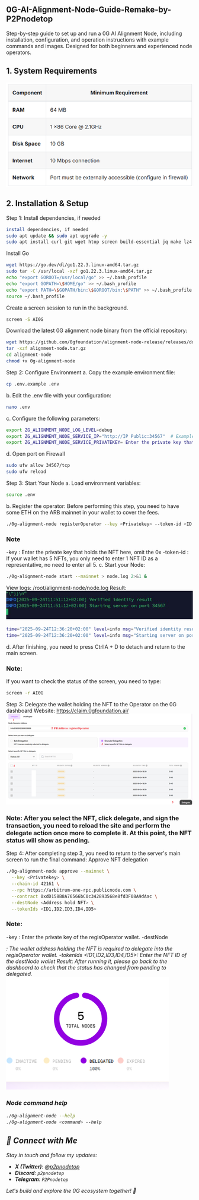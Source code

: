 ## 0G-AI-Alignment-Node-Guide-Remake-by-P2Pnodetop
Step-by-step guide to set up and run a 0G AI Alignment Node, including installation, configuration, and operation instructions with example commands and images. Designed for both beginners and experienced node operators.

## 1. System Requirements
![System Requirements](Images0G/Requirement.png)

## 2. Installation & Setup
Step 1: Install dependencies, if needed

```bash
install dependencies, if needed
sudo apt update && sudo apt upgrade -y
sudo apt install curl git wget htop screen build-essential jq make lz4 gcc unzip -y
```
Install Go
```bash
wget https://go.dev/dl/go1.22.3.linux-amd64.tar.gz
sudo tar -C /usr/local -xzf go1.22.3.linux-amd64.tar.gz
echo "export GOROOT=/usr/local/go" >> ~/.bash_profile
echo "export GOPATH=\$HOME/go" >> ~/.bash_profile
echo "export PATH=\$GOPATH/bin:\$GOROOT/bin:\$PATH" >> ~/.bash_profile
source ~/.bash_profile
```
Create a screen session to run in the background.
```bash
screen -S AI0G
```
Download the latest 0G alignment node binary from the official repository:
```bash
wget https://github.com/0gfoundation/alignment-node-release/releases/download/v1.0.0/alignment-node.tar.gz
tar -xzf alignment-node.tar.gz
cd alignment-node
chmod +x 0g-alignment-node
```
Step 2: Configure Environment
a. Copy the example environment file:
```bash
cp .env.example .env
```
b. Edit the .env file with your configuration:
```bash
nano .env
```
c. Configure the following parameters:
```bash
export ZG_ALIGNMENT_NODE_LOG_LEVEL=debug
export ZG_ALIGNMENT_NODE_SERVICE_IP="http://IP Public:34567"  # Example: http://36.50.176.xxx:34567
export ZG_ALIGNMENT_NODE_SERVICE_PRIVATEKEY= Enter the private key that holds the NFT here, omit the 0x
```
d. Open port on Firewall
```bash
sudo ufw allow 34567/tcp
sudo ufw reload
```
Step 3: Start Your Node
a. Load environment variables:
```bash
source .env
```
b. Register the operator: Before performing this step, you need to have some ETH on the ARB mainnet in your wallet to cover the fees.
```bash
./0g-alignment-node registerOperator --key <Privatekey> --token-id <ID NFT> --chain-id 42161 --rpc https://arbitrum-one-rpc.publicnode.com --contract 0xdD158B8A76566bC0c342893568e8fd3F08A9dAac
```
  ### Note
  -key <Privatekey>: Enter the private key that holds the NFT here, omit the 0x
  -token-id <ID NFT>: If your wallet has 5 NFTs, you only need to enter 1 NFT ID as a representative, no need to enter all 5.
c. Start your Node:
```bash
./0g-alignment-node start --mainnet > node.log 2>&1 &
```
View logs: /root/alignment-node/node.log
Result: 
![System Requirements](Images0G/Logsfile.png)
```bash
time="2025-09-24T12:36:20+02:00" level=info msg="Verified identity result" address=0xabcxyz
time="2025-09-24T12:36:20+02:00" level=info msg="Starting server on port 34567"
```
d. After finishing, you need to press Ctrl A + D to detach and return to the main screen.
 ### Note: 
 If you want to check the status of the screen, you need to type:
 ```bash
 screen -r AI0G
 ```
Step 3: Delegate the wallet holding the NFT to the Operator on the 0G dashboard
Website: https://claim.0gfoundation.ai/
![System Requirements](Images0G/Delegateondashboard.png)
### Note: After you select the NFT, click delegate, and sign the transaction, you need to reload the site and perform the delegate action once more to complete it. At this point, the NFT status will show as pending.
Step 4: After completing step 3, you need to return to the server's main screen to run the final command: Approve NFT delegation

```bash
./0g-alignment-node approve --mainnet \
  --key <Privatekey> \
  --chain-id 42161 \
  --rpc https://arbitrum-one-rpc.publicnode.com \
  --contract 0xdD158B8A76566bC0c342893568e8fd3F08A9dAac \
  --destNode <Address hold NFT> \
  --tokenIds <ID1,ID2,ID3,ID4,ID5>
```
### Note: 
  -key <Privatekey>: Enter the private key of the regisOperator wallet.
  -destNode <Address hold NFT>: The wallet address holding the NFT is required to delegate into the regisOperator wallet.
  -tokenIds <ID1,ID2,ID3,ID4,ID5>: Enter the NFT ID of the destNode wallet
Result: After running it, please go back to the dashboard to check that the status has changed from pending to delegated.
![System Requirements](Images0G/Delegated.png)

### Node command help
```bash
./0g-alignment-node --help
./0g-alignment-node <command> --help
```

## 🚀 Connect with Me

Stay in touch and follow my updates:

- **X (Twitter)**: [@p2pnodetop](https://x.com/p2pnodetop)  
- **Discord**: `p2pnodetop`  
- **Telegram**: `P2Pnodetop`

Let's build and explore the 0G ecosystem together! 🌌

  































